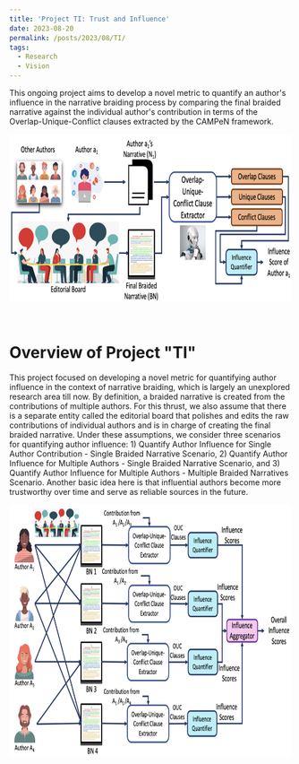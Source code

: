 ```yaml
---
title: 'Project TI: Trust and Influence'
date: 2023-08-20
permalink: /posts/2023/08/TI/
tags:
  - Research
  - Vision
---
```


This ongoing project aims to develop a novel metric to quantify an author's influence in the narrative braiding process by comparing the final braided narrative against the individual author's contribution in terms of the Overlap-Unique-Conflict clauses extracted by the CAMPeN framework. 

<center>
  <div style='display: flex; justify-content: center;'><img src='/images/Influence1.png' alt='Image not Loading' style='height:300px;' align='middle'></div><br>
</center>
<br>


Overview of Project "TI"
======
This project focused on developing a novel metric for quantifying author influence in the context of narrative braiding, which is largely an unexplored research area till now. By definition, a braided narrative is created from the contributions of multiple authors. For this thrust, we also assume that there is a separate entity called the editorial board that polishes and edits the raw contributions of individual authors and is in charge of creating the final braided narrative. Under these assumptions, we consider three scenarios for quantifying author influence: 1) Quantify Author Influence for Single Author Contribution - Single Braided Narrative Scenario, 2) Quantify Author Influence for Multiple Authors - Single Braided Narrative Scenario, and 3) Quantify Author Influence for Multiple Authors - Multiple Braided Narratives Scenario. Another basic idea here is that influential authors become more trustworthy over time and serve as reliable sources in the future.




<center>
  <div style='display: flex; justify-content: center;'><img src='/images/Influence2.png' alt='Image not Loading' style='height:450px;' align='middle'></div><br>
</center>
<br>